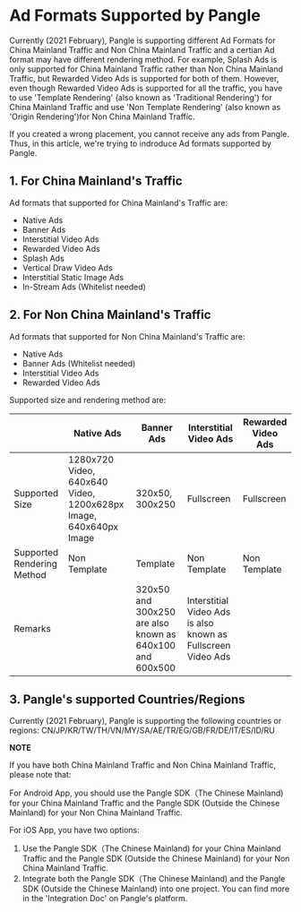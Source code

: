 



# Ad Formats Supported by Pangle

Currently (2021 February), Pangle is supporting different Ad Formats for China Mainland Traffic and Non China Mainland Traffic and a certian Ad format may have different rendering method. 
For example, Splash Ads is only supported for China Mainland Traffic rather than Non China Mainland Traffic, but Rewarded Video Ads is supported for both of them. 
However, even though Rewarded Video Ads is supported for all the traffic, you have to use 'Template Rendering' (also known as 'Traditional Rendering') for China Mainland Traffic and use 'Non Template Rendering' (also known as 'Origin Rendering')for Non China Mainland Traffic.

If you created a wrong placement, you cannot receive any ads from Pangle.
Thus, in this article, we're trying to indroduce Ad formats supported by Pangle.

## 1. For China Mainland's Traffic

Ad formats that supported for China Mainland's Traffic are:
- Native Ads
- Banner Ads
- Interstitial Video Ads
- Rewarded Video Ads
- Splash Ads
- Vertical Draw Video Ads
- Interstitial Static Image Ads
- In-Stream Ads (Whitelist needed)


## 2. For Non China Mainland's Traffic
Ad formats that supported for Non China Mainland's Traffic are:

- Native Ads
- Banner Ads (Whitelist needed)
- Interstitial Video Ads
- Rewarded Video Ads


Supported size and rendering method are:


|                  | Native Ads | Banner Ads | Interstitial Video Ads| Rewarded Video Ads |
|-------------------|--------------------|--------------------|---------------------|---------------------|
| Supported Size  | 1280x720 Video, 640x640 Video, 1200x628px Image, 640x640px Image |  320x50, 300x250 | Fullscreen |  Fullscreen |
| Supported Rendering Method| Non Template   |  Template   | Non Template | Non Template |
| Remarks          |    | 320x50 and 300x250 are also known as 640x100 and 600x500 | Interstitial Video Ads is also known as Fullscreen Video Ads |   |



## 3. Pangle's supported Countries/Regions 

Currently (2021 February), Pangle is supporting the following countries or regions:
CN/JP/KR/TW/TH/VN/MY/SA/AE/TR/EG/GB/FR/DE/IT/ES/ID/RU

**NOTE**

If you have both China Mainland Traffic and Non China Mainland Traffic, please note that:

For Android App, you should use the Pangle SDK（The Chinese Mainland) for your China Mainland Traffic and the Pangle SDK (Outside the Chinese Mainland) for your Non China Mainland Traffic.

For iOS App, you have two options:
1. Use the Pangle SDK（The Chinese Mainland) for your China Mainland Traffic and the Pangle SDK (Outside the Chinese Mainland) for your Non China Mainland Traffic.
2. Integrate both the Pangle SDK（The Chinese Mainland) and the Pangle SDK (Outside the Chinese Mainland) into one project. You can find more in the 'Integration Doc' on Pangle's platform.








